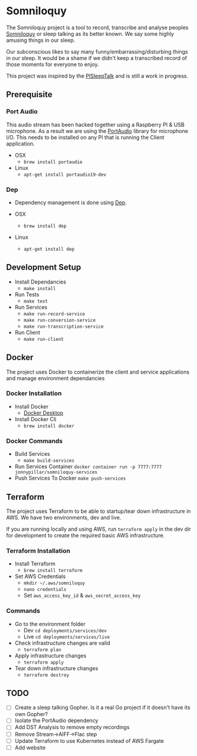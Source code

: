 # Somniloquy

The Somniloquy project is a tool to record, transcribe and analyse peoples [Somniloquy](https://en.wikipedia.org/wiki/Somniloquy) or sleep talking as its better known. We say some highly amusing things in our sleep.

Our subconscious likes to say many funny/embarrassing/disturbing things in our sleep. It would be a shame if we didn't keep a transcribed record of those moments for everyone to enjoy.

This project was inspired by the [PISleepTalk](https://thomaskekeisen.de/en/blog/record-sleeptalk-pisleeptalk/) and is still a work in progress.

## Prerequisite

### Port Audio

This audio stream has been hacked together using a Raspberry PI & USB microphone. As a result we are using the [PortAudio](http://portaudio.com/) library for microphone I/O. This needs to be installed on any PI that is running the Client application.

- OSX
  - `brew install portaudio`
- Linux
  - `apt-get install portaudio19-dev`

### Dep

- Dependency management is done using [Dep](https://golang.github.io/dep/).

- OSX
  - `brew install dep`
- Linux
  - `apt-get install dep`

## Development Setup

- Install Dependancies
  - `make install`
- Run Tests
  - `make test`
- Run Services
  - `make run-record-service`
  - `make run-conversion-service`
  - `make run-transcription-service`
- Run Client
  - `make run-client`

## Docker

The project uses Docker to containerize the client and service applications and manage environment dependancies

### Docker Installation

- Install Docker
  - [Docker Desktop](https://www.docker.com/products/docker-desktop)
- Install Docker Cli
  - `brew install docker`

### Docker Commands

- Build Services
  - `make build-services`
- Run Services Container
  `docker container run -p 7777:7777 jonnypillar/somniloquy-services`
- Push Services To Docker
  `make push-services`

## Terraform

The project uses Terraform to be able to startup/tear down infrastructure in AWS. We have two environments, dev and live. 

If you are running locally and using AWS, run `terraform apply` in the dev dir for development to create the required basic AWS infrastructure.

### Terraform Installation

- Install Terraform
  - `brew install terraform`
- Set AWS Credentials
  - `mkdir ~/.aws/somniloquy`
  - `nano credentials`
  - Set `aws_access_key_id` & `aws_secret_access_key`

### Commands

- Go to the environment folder
  - Dev `cd deployments/services/dev`
  - Live `cd deployments/services/live`
- Check infrastructure changes are valid
  - `terraform plan`
- Apply infrastructure changes
  - `terraform apply`
- Tear down infrastructure changes
  - `terraform destroy`

## TODO

- [ ] Create a sleep talking Gopher. Is it a real Go project if it doesn't have its own Gopher?
- [ ] Isolate the PortAudio dependency
- [ ] Add DST Analysis to remove empty recordings
- [ ] Remove Stream->AIFF->Flac step
- [ ] Update Terraform to use Kubernetes instead of AWS Fargate
- [ ] Add website
